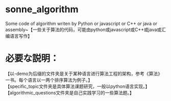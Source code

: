 # sonne_algorithm
Some code of algorithm writen by Python or javascript or C++ or java or assembly~【一些关于算法的代码，可能由python或javascript或C++或java或汇编语言写作】<br>
# 必要な説明：
【以-demo为后缀的文件夹是关于某种语言进行算法工程的架构，参考《算法》一书。每个语言以一两个排序算法为例子。】<br>
【specific_topic文件夹是具体算法课题研究，一般以python语言实现。】<br>
【algorithmic_questions文件夹是自己实践学习的一些算法题。】<br>
     
